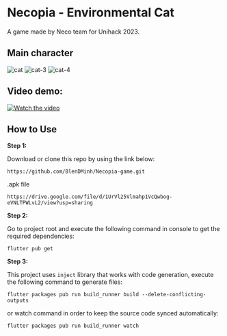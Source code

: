 # Necopia - Environmental Cat
A game made by Neco team for Unihack 2023.

## Main character
![cat](https://github.com/BlenDMinh/Necopia-game/assets/93019716/f13f7e8d-dfca-4394-a3a3-d208a4efbe46)
![cat-3](https://github.com/BlenDMinh/Necopia-game/assets/93019716/dd34e9f8-fb8b-45aa-9bf9-688f2337b3d2)
![cat-4](https://github.com/BlenDMinh/Necopia-game/assets/93019716/7a18db75-3c7b-44bc-bc64-3f189bb7a1f7)


## Video demo:
[![Watch the video](https://cdn1.vectorstock.com/i/1000x1000/60/30/play-button-icon-video-audio-player-vector-20716030.jpg)](https://drive.google.com/file/d/13DaA276Zj4S5yX_CvLynuPoFeL77Ve7u/view?usp=sharing)


## How to Use 

**Step 1:**

Download or clone this repo by using the link below:

```
https://github.com/BlenDMinh/Necopia-game.git
```
.apk file

```
https://drive.google.com/file/d/1UrVl25Vlmahp1VcQwbog-eVNLTPWLvL2/view?usp=sharing
```

**Step 2:**

Go to project root and execute the following command in console to get the required dependencies: 

```
flutter pub get 
```

**Step 3:**

This project uses `inject` library that works with code generation, execute the following command to generate files:

```
flutter packages pub run build_runner build --delete-conflicting-outputs
```

or watch command in order to keep the source code synced automatically:

```
flutter packages pub run build_runner watch
```
